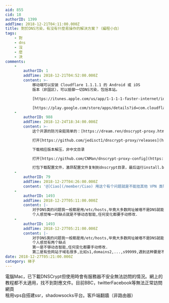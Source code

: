 ```yaml
---
aid: 855
cid: 18
authorID: 1399
addTime: 2018-12-21T04:11:00.000Z
title: 對於DNS污染，有沒有什麼易操作的解決方案？（編程小白）
tags:
    - 對
    - dns
    - 沒
    - 麼
    - 決
comments:
    -
        authorID: 1
        addTime: 2018-12-21T04:52:00.000Z
        content: >-
            移动端可以安装 Cloudflare 1.1.1.1 的 Android 或 iOS
            版本（非国区），可以抵御一切DNS污染，包括本站。  

            [https://itunes.apple.com/us/app/1-1-1-1-faster-internet/id1423538627?mt=8](https://itunes.apple.com/us/app/1-1-1-1-faster-internet/id1423538627?mt=8)  

            [https://play.google.com/store/apps/details?id=com.cloudflare.onedotonedotonedotone](https://play.google.com/store/apps/details?id=com.cloudflare.onedotonedotonedotone)
    -
        authorID: 988
        addTime: 2018-12-24T18:34:00.000Z
        content: >-
            这个开源的防污染挺简单的：[https://dream.ren/dnscrypt-proxy.html](https://dream.ren/dnscrypt-proxy.html)  

            打开[https://github.com/jedisct1/dnscrypt-proxy/releases](https://github.com/jedisct1/dnscrypt-proxy/releases)  

            下载相应版本解压，非中文目录  

            打开[https://github.com/CNMan/dnscrypt-proxy-config](https://github.com/CNMan/dnscrypt-proxy-config)  

            打包下载配置文件，激昂配置文件复制到dnscrypt目录，最后运行install.bat。
    -
        authorID: 79
        addTime: 2018-12-27T04:26:00.000Z
        content: '@[Ciao](/member/Ciao) 用这个有个问题就是不能挂其他 VPN 类软件了'
    -
        authorID: 1493
        addTime: 2018-12-27T05:11:00.000Z
        content: |-
            对于DNS类的问题我一般都是用/etc/hosts,毕竟大多数网址被墙不是DNS就能解决的.  
            个人感觉唯一的缺点就是不够动态智能,任何变化都要手动修改.
    -
        authorID: 1493
        addTime: 2018-12-27T05:21:00.000Z
        content: |-
            对于DNS类的问题我一般都是用/etc/hosts,毕竟大多数网址被墙不是DNS就能解决的.  
            个人感觉有两个缺点  
            第一是不够动态智能,任何变化都要手动修改.  
            第二是有些网站子域名很多,比如s1,domains2,...,s99999,遇到这种要是不用脚本(即编程)来写还真应付不来
date: 2018-12-27T05:21:00.000Z
category: 梯子
---
```


電腦Mac，已下載DNSCrypt但使用時會有服務器不安全無法訪問的情況。網上的教程都不太適用，找不到對應文件。目前BBC，twitterFacebook等無法正常訪問網頁  
租用vps自搭建ssr，shadowsocks平台。客戶端翻牆（非路由器）
